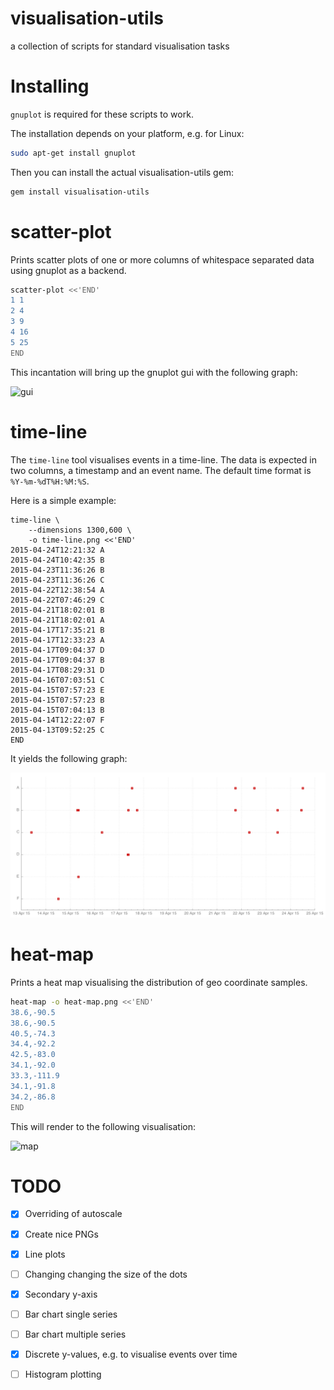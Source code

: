 visualisation-utils
===================

a collection of scripts for standard visualisation tasks

Installing
==========

`gnuplot` is required for these scripts to work.

The installation depends on your platform, e.g. for Linux:

~~~ .bash
sudo apt-get install gnuplot
~~~

Then you can install the actual visualisation-utils gem:

~~~ .bash
gem install visualisation-utils
~~~

scatter-plot
============

Prints scatter plots of one or more columns of whitespace separated data using
gnuplot as a backend.


~~~ .bash
scatter-plot <<'END'
1 1
2 4
3 9
4 16
5 25
END
~~~

This incantation will bring up the gnuplot gui with the following graph:

![gui](https://raw.github.com/programmiersportgruppe/visualisation-utils/master/doc/gnuplot-gui.png)

time-line
=========

The `time-line` tool visualises events in a time-line.
The data is expected in two columns, a timestamp and an
event name. The default time format is `%Y-%m-%dT%H:%M:%S`.

Here is a simple example:

~~~~
time-line \
    --dimensions 1300,600 \
    -o time-line.png <<'END'
2015-04-24T12:21:32 A
2015-04-24T10:42:35 B
2015-04-23T11:36:26 B
2015-04-23T11:36:26 C
2015-04-22T12:38:54 A
2015-04-22T07:46:29 C
2015-04-21T18:02:01 B
2015-04-21T18:02:01 A
2015-04-17T17:35:21 B
2015-04-17T12:33:23 A
2015-04-17T09:04:37 D
2015-04-17T09:04:37 B
2015-04-17T08:29:31 D
2015-04-16T07:03:51 C
2015-04-15T07:57:23 E
2015-04-15T07:57:23 B
2015-04-15T07:04:13 B
2015-04-14T12:22:07 F
2015-04-13T09:52:25 C
END
~~~~

It yields the following graph:

![](doc/time-line.png)



heat-map
========

Prints a heat map visualising the distribution of
geo coordinate samples.

~~~ .bash
heat-map -o heat-map.png <<'END'
38.6,-90.5
38.6,-90.5
40.5,-74.3
34.4,-92.2
42.5,-83.0
34.1,-92.0
33.3,-111.9
34.1,-91.8
34.2,-86.8
END
~~~

This will render to the following visualisation:

![map](https://raw.github.com/programmiersportgruppe/visualisation-utils/master/doc/heat-map.png)


TODO
====

- [X] Overriding of autoscale
- [X] Create nice PNGs
- [X] Line plots
- [ ] Changing changing the size of the dots
- [X] Secondary y-axis
- [ ] Bar chart single series
- [ ] Bar chart multiple series
- [X] Discrete y-values, e.g. to visualise events over time
- [ ] Histogram plotting

